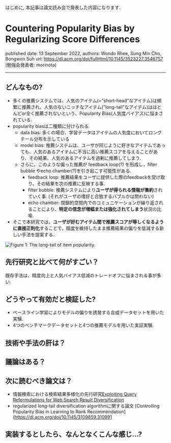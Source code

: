 はじめに, 本記事は論文読み会で発表した内容になります.

# Countering Popularity Bias by Regularizing Score Differences

published date: 13 September 2022,
authors: Wondo Rhee, Sung Min Cho, Bongwon Suh
url: https://dl.acm.org/doi/fullHtml/10.1145/3523227.3546757
(勉強会発表者: morinota)

---

## どんなもの?

- 多くの推薦システムでは、人気のアイテム(="short-head"なアイテム)は頻繁に推薦され、人気のないニッチなアイテム("long-tail"なアイテム)はほとんどor全く推薦されないという、Popularity Bias(人気度バイアス)に悩まされている.
- popularity biasは二種類に分けられる.
  - data bias: 多くの場合、学習データはアイテムの人気度においてロングテール分布を示している
  - model bias: 推薦システムは、ユーザが同じように好きなアイテムであっても、人気のあるアイテムに不当に高い推薦スコアを与えることがあり、その結果、人気のあるアイテムを過剰に推薦してしまう.
  - さらに，このような偏った推薦が feedback loop(?) を形成し，filter bubble やecho chamber(?)を引き起こす可能性がある.
    - feedback loop: 推薦結果をユーザに提供した際のfeedbackを受け取り、その結果を次の推薦に反映する事.
    - filter bubble: 推薦システムにより**ユーザが得られる情報が集約**されていく事. (それがユーザの嗜好と合致するバブルかは問わない)
    - echo chamber: 閉鎖的空間内でのコミュニケーションが繰り返されることにより、**特定の信念が増幅または強化されてしまう**状況の比喩.
- そこで本研究では，**ユーザが好むアイテム間で推薦スコアが等しくなるように直接正則化**することで，精度を維持したまま推薦結果の偏りを低減する新しい手法を提案する．

![Figure 1: The long-tail of item popularity. ](https://d3i71xaburhd42.cloudfront.net/6d77d7467f993780d02f3d8ea563959643d48f89/1-Figure1-1.png)

## 先行研究と比べて何がすごい？

既存手法は、精度向上と人気バイアス低減のトレードオフに悩まされる事が多い.

## どうやって有効だと検証した?

- ベースライン学習によりモデルの偏りを誘発する合成データセットを用いた実験.
- 4つのベンチマークデータセットと4つの推薦モデルを用いた実証実験.

## 技術や手法の肝は？

## 議論はある？

## 次に読むべき論文は？

- 情報検索における検索結果多様化の先行研究[Exploiting Query Reformulations for Web Search Result Diversification](https://dl.acm.org/doi/pdf/10.1145/1772690.1772780?casa_token=_NkfT8SH_V4AAAAA:mkjn91maD3dGMMF6GbfFSbmOqqa9tfqBDohAO26vAytPbVt0BQidOPWX0tL4EsUkRD00tJ-4CrMWAQ)
- regularized long-tail diversification algorithmに関する論文 [Controlling Popularity Bias in Learning to Rank Recommendation](https://dl.acm.org/doi/10.1145/3109859.310991

## 実装するとしたら、なんとなくこんな感じ...?
